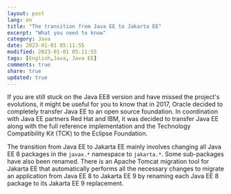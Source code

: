```yaml
---
layout: post
lang: en
title: "The transition from Java EE to Jakarta EE"
excerpt: "What you need to know"
category: Java
date: 2023-01-01 05:11:55
modified: 2023-01-01 05:11:55
tags: [English,Java, Java EE]
comments: true
share: true
updated: true
---
```



If you are still stuck on the Java EE8 version and have missed the project's evolutions, it might be useful for you to know that in 2017, Oracle decided to completely transfer Java EE to an open source foundation. In coordination with Java EE partners Red Hat and IBM, it was decided to transfer Java EE along with the full reference implementation and the Technology Compatibility Kit (TCK) to the Eclipse Foundation.

The transition from Java EE to Jakarta EE mainly involves changing all Java EE 8 packages in the `javax.*` namespace to `jakarta.*`. Some sub-packages have also been renamed. There is an Apache Tomcat migration tool for Jakarta EE that automatically performs all the necessary changes to migrate an application from Java EE 8 to Jakarta EE 9 by renaming each Java EE 8 package to its Jakarta EE 9 replacement.


